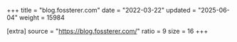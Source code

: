+++
title = "blog.fossterer.com"
date = "2022-03-22"
updated = "2025-06-04"
weight = 15984

[extra]
source = "https://blog.fossterer.com/"
ratio = 9
size = 16
+++
